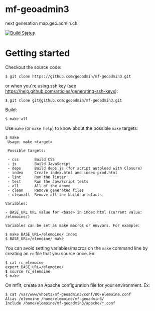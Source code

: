 mf-geoadmin3
============

next generation map.geo.admin.ch

[![Build Status](https://travis-ci.org/geoadmin/mf-geoadmin3.png?branch=master)](https://travis-ci.org/geoadmin/mf-geoadmin3)

# Getting started

Checkout the source code:

    $ git clone https://github.com/geoadmin/mf-geoadmin3.git

or when you're using ssh key (see https://help.github.com/articles/generating-ssh-keys):

    $ git clone git@github.com:geoadmin/mf-geoadmin3.git

Build:

    $ make all

Use `make` (or `make help`) to know about the possible `make` targets:

    $ make
     Usage: make <target>

     Possible targets:

     - css       Build CSS
     - js        Build JavaScript
     - deps      Build deps.js (for script autoload with Closure)
     - index     Create index.html and index-prod.html
     - lint      Run the linter
     - test      Run the JavaScript tests
     - all       All of the above
     - clean     Remove generated files
     - cleanall  Remove all the build artefacts

    Variables:
    
    - BASE_URL URL value for <base> in index.html (current value: /elemoine/)

    Variables can be set as make macros or envvars. For example: 

    $ make BASE_URL=/elemoine/ index
    $ BASE_URL=/elemoine/ make

You can avoid setting variables/macros on the `make` command line by creating 
an `rc` file that you source once. Ex: 
    
    $ cat rc_elemoine
    export BASE_URL=/elemoine/
    $ source rc_elemoine
    $ make 

On mf1t, create an Apache configuration file for your environment. Ex:

    $ cat /var/www/vhosts/mf-geoadmin3/conf/00-elemoine.conf
    Alias /elemoine /home/elemoine/mf-geoadmin3/
    Include /home/elemoine/mf-geoadmin3/apache/*.conf
